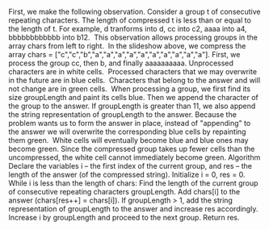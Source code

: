 First, we make the following observation. Consider a group t of consecutive repeating characters. The length of compressed t is less than or equal to the length of t. For example, d tranforms into d, cc into c2, aaaa into a4, bbbbbbbbbbbb into b12.
​
This observation allows processing groups in the array chars from left to right.
​
In the slideshow above, we compress the array chars = ["c","c","b","a","a","a","a","a","a","a","a","a","a"]. First, we process the group cc, then b, and finally aaaaaaaaaa.
Unprocessed characters are in white cells.
​
Processed characters that we may overwrite in the future are in blue cells.
​
Characters that belong to the answer and will not change are in green cells.
​
When processing a group, we first find its size groupLength and paint its cells blue. Then we append the character of the group to the answer. If groupLength is greater than 11, we also append the string representation of groupLength to the answer. Because the problem wants us to form the answer in place, instead of "appending" to the answer we will overwrite the corresponding blue cells by repainting them green.
​
White cells will eventually become blue and blue ones may become green. Since the compressed group takes up fewer cells than the uncompressed, the white cell cannot immediately become green.
Algorithm
​
Declare the variables i – the first index of the current group, and res – the length of the answer (of the compressed string). Initialize i = 0, res = 0.
While i is less than the length of chars:
Find the length of the current group of consecutive repeating characters groupLength.
Add chars[i] to the answer (chars[res++] = chars[i]).
If groupLength > 1, add the string representation of groupLength to the answer and increase res accordingly.
Increase i by groupLength and proceed to the next group.
Return res.
​